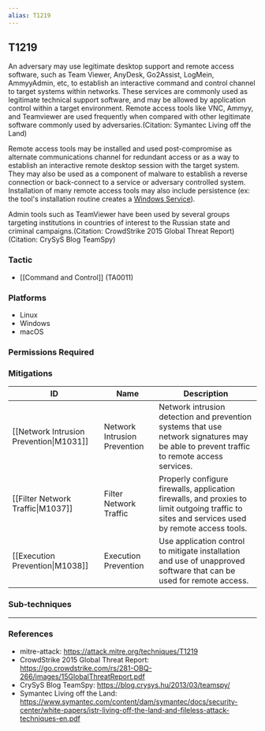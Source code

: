 ```yaml
---
alias: T1219
---
```


## T1219

An adversary may use legitimate desktop support and remote access software, such as Team Viewer, AnyDesk, Go2Assist, LogMein, AmmyyAdmin, etc, to establish an interactive command and control channel to target systems within networks. These services are commonly used as legitimate technical support software, and may be allowed by application control within a target environment. Remote access tools like VNC, Ammyy, and Teamviewer are used frequently when compared with other legitimate software commonly used by adversaries.(Citation: Symantec Living off the Land)

Remote access tools may be installed and used post-compromise as alternate communications channel for redundant access or as a way to establish an interactive remote desktop session with the target system. They may also be used as a component of malware to establish a reverse connection or back-connect to a service or adversary controlled system. Installation of many remote access tools may also include persistence (ex: the tool's installation routine creates a [Windows Service](https://attack.mitre.org/techniques/T1543/003)).

Admin tools such as TeamViewer have been used by several groups targeting institutions in countries of interest to the Russian state and criminal campaigns.(Citation: CrowdStrike 2015 Global Threat Report)(Citation: CrySyS Blog TeamSpy)


### Tactic
- [[Command and Control]] (TA0011)

### Platforms
- Linux
- Windows
- macOS

### Permissions Required

### Mitigations

| ID | Name | Description |
| --- | --- | --- |
| [[Network Intrusion Prevention\|M1031]] | Network Intrusion Prevention | Network intrusion detection and prevention systems that use network signatures may be able to prevent traffic to remote access services. |
| [[Filter Network Traffic\|M1037]] | Filter Network Traffic | Properly configure firewalls, application firewalls, and proxies to limit outgoing traffic to sites and services used by remote access tools. |
| [[Execution Prevention\|M1038]] | Execution Prevention | Use application control to mitigate installation and use of unapproved software that can be used for remote access. |

### Sub-techniques


---
### References

- mitre-attack: https://attack.mitre.org/techniques/T1219
- CrowdStrike 2015 Global Threat Report: https://go.crowdstrike.com/rs/281-OBQ-266/images/15GlobalThreatReport.pdf
- CrySyS Blog TeamSpy: https://blog.crysys.hu/2013/03/teamspy/
- Symantec Living off the Land: https://www.symantec.com/content/dam/symantec/docs/security-center/white-papers/istr-living-off-the-land-and-fileless-attack-techniques-en.pdf
